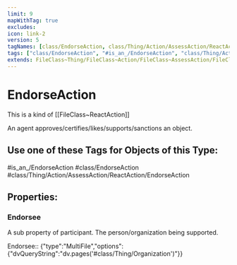 ```yaml
---
limit: 9
mapWithTag: true
excludes:
icon: link-2
version: 5
tagNames: [class/EndorseAction, class/Thing/Action/AssessAction/ReactAction/EndorseAction, is_an_/EndorseAction, schema-org/EndorseAction]
tags: ["class/EndorseAction", "#is_an_/EndorseAction", "class/Thing/Action/AssessAction/ReactAction/EndorseAction"]
extends: FileClass~Thing/FileClass~Action/FileClass~AssessAction/FileClass~ReactAction
---
```


# EndorseAction
This is a kind of [[FileClass~ReactAction]]

An agent approves/certifies/likes/supports/sanctions an object.


## Use one of these Tags for Objects of this Type:

#is_an_/EndorseAction
#class/EndorseAction
#class/Thing/Action/AssessAction/ReactAction/EndorseAction

## Properties:

### Endorsee
A sub property of participant. The person/organization being supported.

Endorsee:: {"type":"MultiFile","options":{"dvQueryString":"dv.pages('#class/Thing/Organization')"}}



